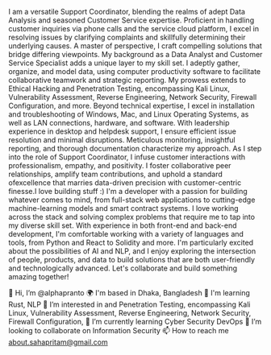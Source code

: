 I am a versatile Support Coordinator, blending the realms of adept Data Analysis and seasoned Customer Service expertise. Proficient in handling customer inquiries via phone calls and the service cloud platform, I excel in resolving issues by clarifying complaints and skillfully determining their underlying causes. A master of perspective, I craft compelling solutions that bridge differing viewpoints. My background as a Data Analyst and Customer Service Specialist adds a unique layer to my skill set. I adeptly gather, organize, and model data, using computer productivity software to facilitate collaborative teamwork and strategic reporting. My prowess extends to Ethical Hacking and Penetration Testing, encompassing Kali Linux, Vulnerability Assessment, Reverse Engineering, Network Security, Firewall Configuration, and more. Beyond technical expertise, I excel in installation and troubleshooting of Windows, Mac, and Linux Operating Systems, as well as LAN connections, hardware, and software. With leadership experience in desktop and helpdesk support, I ensure efficient issue resolution and minimal disruptions. Meticulous monitoring, insightful reporting, and thorough documentation characterize my approach. As I step into the role of Support Coordinator, I infuse customer interactions with professionalism, empathy, and positivity. I foster collaborative peer relationships, amplify team contributions, and uphold a standard ofexcellence that marries data-driven precision with customer-centric finesse.I love building stuff :) I'm a developer with a passion for building whatever comes to mind, from full-stack web applications to cutting-edge machine-learning models and smart contract systems. I love working across the stack and solving complex problems that require me to tap into my diverse skill set. With experience in both front-end and back-end development, I'm comfortable working with a variety of languages and tools, from Python and React to Solidity and more. I'm particularly excited about the possibilities of AI and NLP, and I enjoy exploring the intersection of people, products, and data to build solutions that are both user-friendly and technologically advanced. Let's collaborate and build something amazing together!

👋 Hi, I’m @alphapranto
🌍 I'm based in Dhaka, Bangladesh 
🧠 I'm learning Rust, NLP
👀 I’m interested in and Penetration Testing, encompassing Kali Linux, Vulnerability Assessment, Reverse Engineering, Network Security, Firewall Configuration,
🌱 I’m currently learning Cyber Security DevOps
💞️ I’m looking to collaborate on Information Security
📫 How to reach me about.sahapritam@gmail.com

<!---
alphapranto/alphapranto is a ✨ special ✨ repository because its `README.md` (this file) appears on your GitHub profile.
You can click the Preview link to take a look at your changes.
--->
